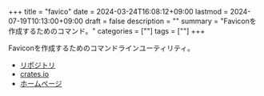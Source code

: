 +++
title = "favico"
date = 2024-03-24T16:08:12+09:00
lastmod = 2024-07-19T10:13:00+09:00
draft = false
description = ""
summary = "Faviconを作成するためのコマンド。"
categories = [""]
tags = [""]
+++

Faviconを作成するためのコマンドラインユーティリティ。

- [リポジトリ](https://github.com/sorairolake/favico)
- [crates.io](https://crates.io/crates/favico)
- [ホームページ](https://sorairolake.github.io/favico/)
